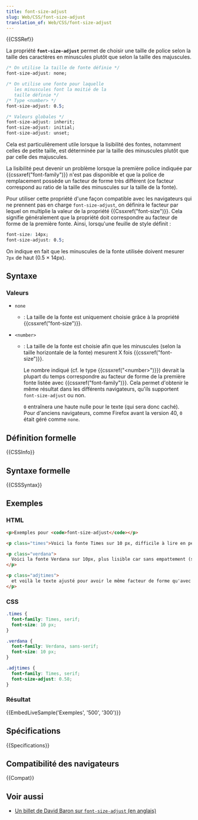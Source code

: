 ```yaml
---
title: font-size-adjust
slug: Web/CSS/font-size-adjust
translation_of: Web/CSS/font-size-adjust
---
```


{{CSSRef}}

La propriété **`font-size-adjust`** permet de choisir une taille de police selon la taille des caractères en minuscules plutôt que selon la taille des majuscules.

```css
/* On utilise la taille de fonte définie */
font-size-adjust: none;

/* On utilise une fonte pour laquelle
   les minuscules font la moitié de la
   taille définie */
/* Type <number> */
font-size-adjust: 0.5;

/* Valeurs globales */
font-size-adjust: inherit;
font-size-adjust: initial;
font-size-adjust: unset;
```

Cela est particulièrement utile lorsque la lisibilité des fontes, notamment celles de petite taille, est déterminée par la taille des minuscules plutôt que par celle des majuscules.

La lisibilité peut devenir un problème lorsque la première police indiquée par {{cssxref("font-family")}} n'est pas disponible et que la police de remplacement possède un facteur de forme très différent (ce facteur correspond au ratio de la taille des minuscules sur la taille de la fonte).

Pour utiliser cette propriété d'une façon compatible avec les navigateurs qui ne prennent pas en charge `font-size-adjust`, on définira le facteur par lequel on multiplie la valeur de la propriété {{Cssxref("font-size")}}. Cela signifie généralement que la propriété doit correspondre au facteur de forme de la première fonte. Ainsi, lorsqu'une feuille de style définit :

```css
font-size: 14px;
font-size-adjust: 0.5;
```

On indique en fait que les minuscules de la fonte utilisée doivent mesurer `7px` de haut (0.5 × 14px).

## Syntaxe

### Valeurs

- `none`
  - : La taille de la fonte est uniquement choisie grâce à la propriété {{cssxref("font-size")}}.
- `<number>`

  - : La taille de la fonte est choisie afin que les minuscules (selon la taille horizontale de la fonte) mesurent X fois {{cssxref("font-size")}}.

    Le nombre indiqué (cf. le type {{cssxref("&lt;number&gt;")}}) devrait la plupart du temps correspondre au facteur de forme de la première fonte listée avec {{cssxref("font-family")}}. Cela permet d'obtenir le même résultat dans les différents navigateurs, qu'ils supportent `font-size-adjust` ou non.

    `0` entraînera une haute nulle pour le texte (qui sera donc caché). Pour d'anciens navigateurs, comme Firefox avant la version 40, `0` était géré comme `none`.

## Définition formelle

{{CSSInfo}}

## Syntaxe formelle

{{CSSSyntax}}

## Exemples

### HTML

```html
<p>Exemples pour <code>font-size-adjust</code></p>

<p class="times">Voici la fonte Times sur 10 px, difficile à lire en petit.</p>

<p class="verdana">
  Voici la fonte Verdana sur 10px, plus lisible car sans empattement (serif).
</p>

<p class="adjtimes">
  et voilà le texte ajusté pour avoir le même facteur de forme qu'avec Verdana.
</p>
```

### CSS

```css
.times {
  font-family: Times, serif;
  font-size: 10 px;
}

.verdana {
  font-family: Verdana, sans-serif;
  font-size: 10 px;
}

.adjtimes {
  font-family: Times, serif;
  font-size-adjust: 0.58;
}
```

### Résultat

{{EmbedLiveSample('Exemples', '500', '300')}}

## Spécifications

{{Specifications}}

## Compatibilité des navigateurs

{{Compat}}

## Voir aussi

- [Un billet de David Baron sur `font-size-adjust` (en anglais)](https://bugzilla.mozilla.org/show_bug.cgi?id=1144885)
